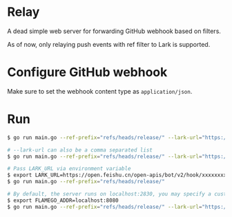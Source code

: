 # Relay

A dead simple web server for forwarding GitHub webhook based on filters.

As of now, only relaying push events with ref filter to Lark is supported.

# Configure GitHub webhook

Make sure to set the webhook content type as `application/json`.

# Run

```sh
$ go run main.go --ref-prefix="refs/heads/release/" --lark-url="https://open.feishu.cn/open-apis/bot/v2/hook/foo"

# --lark-url can also be a comma separated list
$ go run main.go --ref-prefix="refs/heads/release/" --lark-url="https://open.feishu.cn/open-apis/bot/v2/hook/foo,https://open.feishu.cn/open-apis/bot/v2/hook/bar"

# Pass LARK_URL via environment variable
$ export LARK_URL=https://open.feishu.cn/open-apis/bot/v2/hook/xxxxxxxxxxxxxxxxx
$ go run main.go --ref-prefix="refs/heads/release/"

# By default, the server runs on localhost:2830, you may specify a custom host:port
$ export FLAMEGO_ADDR=localhost:8080
$ go run main.go --ref-prefix="refs/heads/release/" --lark-url="https://open.feishu.cn/open-apis/bot/v2/hook/xxxxxxxxxxxxxxxxx"
```

